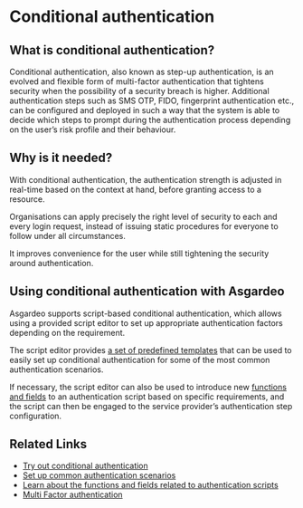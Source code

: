 # Conditional authentication

## What is conditional authentication?
Conditional authentication, also known as step-up authentication, is an evolved and flexible form of multi-factor authentication that tightens security when the possibility of a security breach is higher. Additional authentication steps such as SMS OTP, FIDO, fingerprint authentication etc., can be configured and deployed in such a way that the system is able to decide which steps to prompt during the authentication process depending on the user’s risk profile and their behaviour.

## Why is it needed?
With conditional authentication, the authentication strength is adjusted in real-time based on the context at hand, before granting access to a resource.

Organisations can apply precisely the right level of security to each and every login request, instead of issuing static procedures for everyone to follow under all circumstances. 

It improves convenience for the user while still tightening the security around authentication.

## Using conditional authentication with Asgardeo

Asgardeo supports script-based conditional authentication, which allows using a provided script editor to set up appropriate authentication factors depending on the requirement. 

The script editor provides [a set of predefined templates](conditional-auth-templates.md) that can be used to easily set up conditional authentication for some of the most common authentication scenarios. 

If necessary, the script editor can also be used to introduce new [functions and fields](conditional-auth-js-api-reference.md) to an authentication script based on specific requirements, and the script can then be engaged to the service provider’s authentication step configuration.

## Related Links
* [Try out conditional authentication](configure-conditional-auth.md)
* [Set up common authentication scenarios](conditional-auth-templates.md)
* [Learn about the functions and fields related to authentication scripts](conditional-auth-js-api-reference.md)
* [Multi Factor authentication](../mfa-qsg.md)
